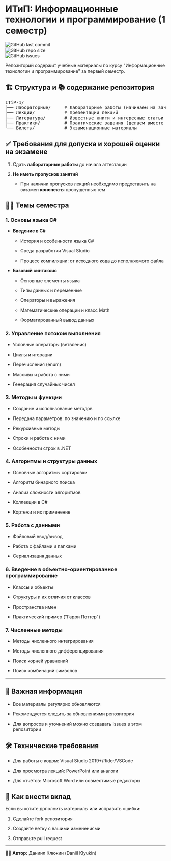 <h1>ИТиП: Информационные технологии и программирование (1 семестр)</h1>
<p>
 <img src="https://img.shields.io/github/last-commit/DaniilKlyukin/ITiP-1" alt="GitHub last commit"><br>
 <img src="https://img.shields.io/github/repo-size/DaniilKlyukin/ITiP-1" alt="GitHub repo size"><br>
 <img src="https://img.shields.io/github/issues/DaniilKlyukin/ITiP-1" alt="GitHub issues">
</p>
 
<p>Репозиторий содержит учебные материалы по курсу "Информационные технологии и программирование" за первый семестр.</p>

<h2>🏗️ Структура и 📚 содержание репозитория</h2>
<div class="md-code-block md-code-block-dark">
<pre>ITiP-1/
├── Лабораторные/     # Лабораторные работы (начинаем на занятии и доделываем дома)
├── Лекции/           # Презентации лекций
├── Литература/       # Известные книги и интересные статьи
├── Практики/         # Практические задания (делаем вместе на занятии, если пропустили - делаем дома)
└── Билеты/           # Экзаменационные материалы</pre>
</div>

<h2>✅ Требования для допуска и хорошей оценки на экзамене</h2>
<ol start="1">
 <li><p>Сдать <strong>лабораторные работы</strong> до начала аттестации</p></li>
 <li><p><strong>Не иметь пропусков занятий</strong></p>
  <ul>
   <li><p>При наличии пропусков лекций необходимо предоставить на экзамен <strong>конспекты</strong> пропущенных тем</p></li>
  </ul>
 </li>
</ol>

<h2>👨‍🏫 Темы семестра</h2>
<h3>1. Основы языка C#</h3>
<ul>
	<li>
		<p>
			<strong>Введение в C#</strong>
		</p>
		<ul>
			<li>
				<p>История и особенности языка C#</p>
			</li>
			<li>
				<p>Среда разработки Visual Studio</p>
			</li>
			<li>
				<p>Процесс компиляции: от исходного кода до исполняемого файла</p>
			</li>
		</ul>
	</li>
	<li>
		<p>
			<strong>Базовый синтаксис</strong>
		</p>
		<ul>
			<li>
				<p>Основные элементы языка</p>
			</li>
			<li>
				<p>Типы данных и переменные</p>
			</li>
			<li>
				<p>Операторы и выражения</p>
			</li>
			<li>
				<p>Математические операции и класс Math</p>
			</li>
			<li>
				<p>Форматированный вывод данных</p>
			</li>
		</ul>
	</li>
</ul>
<h3>2. Управление потоком выполнения</h3>
<ul>
	<li>
		<p>Условные операторы (ветвления)</p>
	</li>
	<li>
		<p>Циклы и итерации</p>
	</li>
	<li>
		<p>Перечисления (enum)</p>
	</li>
	<li>
		<p>Массивы и работа с ними</p>
	</li>
	<li>
		<p>Генерация случайных чисел</p>
	</li>
</ul>
<h3>3. Методы и функции</h3>
<ul>
	<li>
		<p>Создание и использование методов</p>
	</li>
	<li>
		<p>Передача параметров: по значению и по ссылке</p>
	</li>
	<li>
		<p>Рекурсивные методы</p>
	</li>
	<li>
		<p>Строки и работа с ними</p>
	</li>
	<li>
		<p>Особенности строк в .NET</p>
	</li>
</ul>
<h3>4. Алгоритмы и структуры данных</h3>
<ul>
	<li>
		<p>Основные алгоритмы сортировки</p>
	</li>
	<li>
		<p>Алгоритм бинарного поиска</p>
	</li>
	<li>
		<p>Анализ сложности алгоритмов</p>
	</li>
	<li>
		<p>Коллекции в C#</p>
	</li>
	<li>
		<p>Кортежи и их применение</p>
	</li>
</ul>
<h3>5. Работа с данными</h3>
<ul>
	<li>
		<p>Файловый ввод/вывод</p>
	</li>
	<li>
		<p>Работа с файлами и папками</p>
	</li>
	<li>
		<p>Сериализация данных</p>
	</li>
</ul>
<h3>6. Введение в объектно-ориентированное программирование</h3>
<ul>
	<li>
		<p>Классы и объекты</p>
	</li>
	<li>
		<p>Структуры и их отличия от классов</p>
	</li>
	<li>
		<p>Пространства имен</p>
	</li>
	<li>
		<p>Практический пример ("Гарри Поттер")</p>
	</li>
</ul>
<h3>7. Численные методы</h3>
<ul>
	<li>
		<p>Методы численного интегрирования</p>
	</li>
	<li>
		<p>Методы численного дифференцирования</p>
	</li>
	<li>
		<p>Поиск корней уравнений</p>
	</li>
	<li>
		<p>Поиск комбинаций символов</p>
	</li>
</ul><hr>

<h2>📌 Важная информация</h2>
<ul>
 <li><p>Все материалы регулярно обновляются</p></li>
 <li><p>Рекомендуется следить за обновлениями репозитория</p></li>
 <li><p>Для вопросов и уточнений можно создавать Issues в этом репозитории</p></li>
</ul>

<h2>🛠 Технические требования</h2>
 <ul>
  <li><p>Для работы с кодом: Visual Studio 2019+/Rider/VSCode</p></li>
  <li><p>Для просмотра лекций: PowerPoint или аналоги</p></li>
  <li><p>Для отчётов: Microsoft Word или совместимые редакторы</p></li>
 </ul>
 
<h2>🤝 Как внести вклад</h2>
<p>Если вы хотите дополнить материалы или исправить ошибки:</p>
<ol start="1"><li><p>Сделайте fork репозитория</p></li>
 <li><p>Создайте ветку с вашими изменениями</p></li>
 <li><p>Отправьте pull request</p></li>
</ol>
<hr>
<p>👨‍💻 <strong>Автор:</strong> Даниил Клюкин (Daniil Klyukin)</p>
